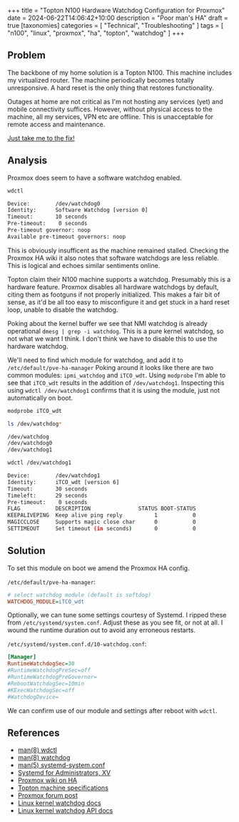 +++
title = "Topton N100 Hardware Watchdog Configuration for Proxmox"
date = 2024-06-22T14:06:42+10:00
description = "Poor man's HA"
draft = true
[taxonomies]
categories = [ "Technical", "Troubleshooting" ]
tags = [ "n100", "linux", "proxmox", "ha", "topton", "watchdog" ]
+++

## Problem

The backbone of my home solution is a Topton N100.
This machine includes my virtualized router.
The machine periodically becomes totally unresponsive.
A hard reset is the only thing that restores functionality.

Outages at home are not critical as I'm not hosting any services (yet) and mobile connectivity suffices.
However, without physical access to the machine, all my services, VPN etc are offline.
This is unacceptable for remote access and maintenance.

[Just take me to the fix!](#solution)

## Analysis

Proxmox does seem to have a software watchdog enabled.

```bash
wdctl

Device:        /dev/watchdog0
Identity:      Software Watchdog [version 0]
Timeout:       10 seconds
Pre-timeout:    0 seconds
Pre-timeout governor: noop
Available pre-timeout governors: noop
```

This is obviously insufficent as the machine remained stalled.
Checking the Proxmox HA wiki it also notes that software watchdogs are less reliable.
This is logical and echoes similar sentiments online.

Topton claim their N100 machine supports a watchdog.
Presumably this is a hardware feature.
Proxmox disables all hardware watchdogs by default, citing them as footguns if not properly initialized.
This makes a fair bit of sense, as it'd be all too easy to misconfigure it and get stuck in a hard reset loop, unable to disable the watchdog.

Poking about the kernel buffer we see that NMI watchdog is already operational `dmesg | grep -i watchdog`.
This is a pure kernel watchdog, so not what we want I think.
I don't think we have to disable this to use the hardware watchdog.

We'll need to find which module for watchdog, and add it to `/etc/default/pve-ha-manager`
Poking around it looks like there are two common modules: `ipmi_watchdog` and `iTCO_wdt`.
Using `modprobe` I'm able to see that `iTCO_wdt` results in the addition of `/dev/watchdog1`.
Inspecting this using `wdctl /dev/watchdog1` confirms that it is using the module, just not automatically on boot.

```bash
modprobe iTCO_wdt

ls /dev/watchdog*

/dev/watchdog
/dev/watchdog0
/dev/watchdog1

wdctl /dev/watchdog1

Device:        /dev/watchdog1
Identity:      iTCO_wdt [version 6]
Timeout:       30 seconds
Timeleft:      29 seconds
Pre-timeout:    0 seconds
FLAG           DESCRIPTION               STATUS BOOT-STATUS
KEEPALIVEPING  Keep alive ping reply          1           0
MAGICCLOSE     Supports magic close char      0           0
SETTIMEOUT     Set timeout (in seconds)       0           0
```

## Solution

To set this module on boot we amend the Proxmox HA config.

`/etc/default/pve-ha-manager`:

```ini
# select watchdog module (default is softdog)
WATCHDOG_MODULE=iTCO_wdt
```

Optionally, we can tune some settings courtesy of Systemd.
I ripped these from `/etc/systemd/system.conf`.
Adjust these as you see fit, or not at all.
I wound the runtime duration out to avoid any erroneous restarts.

`/etc/systemd/system.conf.d/10-watchdog.conf`:

```ini
[Manager]
RuntimeWatchdogSec=30
#RuntimeWatchdogPreSec=off
#RuntimeWatchdogPreGovernor=
#RebootWatchdogSec=10min
#KExecWatchdogSec=off
#WatchdogDevice=
```

We can confirm use of our module and settings after reboot with `wdctl`.

## References

- [man(8) wdctl](https://www.man7.org/linux/man-pages/man8/wdctl.8.html)
- [man(8) watchdog](https://linux.die.net/man/8/watchdog)
- [man(5) systemd-system.conf](https://www.man7.org/linux/man-pages/man5/systemd-system.conf.5.html)
- [Systemd for Administrators, XV](https://0pointer.de/blog/projects/watchdog.html)
- [Proxmox wiki on HA](https://pve.proxmox.com/wiki/High_Availability)
- [Topton machine specifications](https://www.toptonpc.com/product/12th-gen-alder-lake-2-5g-soft-router-intei-i7-1265u/)
- [Proxmox forum post](https://forum.proxmox.com/threads/howto-setup-watchdog.54582/)
- [Linux kernel watchdog docs](https://www.kernel.org/doc/html/latest/admin-guide/lockup-watchdogs.html)
- [Linux kernel watchdog API docs](https://www.kernel.org/doc/html/latest/watchdog/watchdog-api.html)
